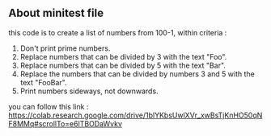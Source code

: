 ## About minitest file

this code is to create a list of numbers from 100-1, within criteria :

1. Don't print prime numbers.
2. Replace numbers that can be divided by 3 with the text "Foo".
3. Replace numbers that can be divided by 5 with the text "Bar".
4. Replace the numbers that can be divided by numbers 3 and 5 with the text "FooBar".
5. Print numbers sideways, not downwards.

you can follow this link : https://colab.research.google.com/drive/1blYKbsUwlXVr_xwBsTjKnHO50qNF8MMq#scrollTo=e6lTBODaWvkv
